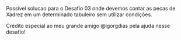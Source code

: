 Possível solucao para o Desafio 03 onde devemos contar as pecas de Xadrez em um determinado tabuleiro
sem utilizar condições.

Crédito especial ao meu grande amigo @igorgdias pela ajuda nesse desafio!
